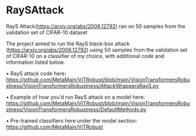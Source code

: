 # RaySAttack
RayS Attack(https://arxiv.org/abs/2006.12792) ran on 50 samples from the validation set of CIFAR-10 dataset

The project aimed to run the RayS black-box attack (https://arxiv.org/abs/2006.12792) using 50 samples from the validation set of CIFAR-10 on a classifier of my choice, with additional code and information listed below. 

• RayS attack code here: https://github.com/MetaMain/ViTRobust/blob/main/VisionTransformersRobustness/VisionTransformersRobustness/AttackWrappersRayS.py 

• Example of how you'd run RayS attack on a model here: https://github.com/MetaMain/ViTRobust/blob/main/VisionTransformersRobustness/VisionTransformersRobustness/DefaultMethods.py 

• Pre-trained classifiers here under the model section: https://github.com/MetaMain/ViTRobust 

